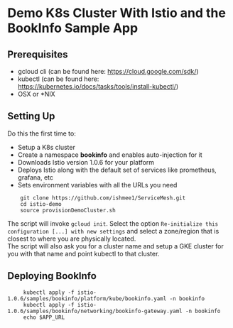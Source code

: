 
# Demo K8s Cluster With Istio and the BookInfo Sample App  
  
## Prerequisites  
  
 - gcloud cli (can be found here: https://cloud.google.com/sdk/)  
 - kubectl (can be found here: https://kubernetes.io/docs/tasks/tools/install-kubectl/)  
 - OSX or *NIX   
  
    
  ## Setting Up  
  Do this the first time to:  
    
  
 - Setup a K8s cluster  
 - Create a namespace **bookinfo** and enables auto-injection for it  
 - Downloads Istio version 1.0.6 for your platform  
 - Deploys Istio along with the default set of services like prometheus, grafana, etc  
 - Sets environment variables with all the URLs you need    
 
 
```console
    git clone https://github.com/ishmee1/ServiceMesh.git  
    cd istio-demo  
    source provisionDemoCluster.sh
```
  
  
  
 The script will invoke `gcloud init`. Select the option `Re-initialize this configuration [...] with new settings` and select a zone/region that is closest to where you are physically located.  
 The script will also ask you for a cluster name and setup a GKE cluster for you with that name and point kubectl to that cluster.   
  
## Deploying BookInfo  
  
```console
     kubectl apply -f istio-1.0.6/samples/bookinfo/platform/kube/bookinfo.yaml -n bookinfo 
     kubectl apply -f istio-1.0.6/samples/bookinfo/networking/bookinfo-gateway.yaml -n bookinfo 
     echo $APP_URL
```